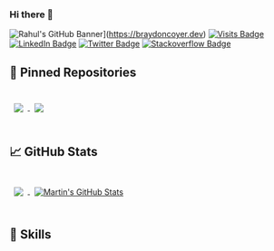 ### Hi there 👋

<!--
**neortls007idev/neortls007idev** is a ✨ _special_ ✨ repository because its `README.md` (this file) appears on your GitHub profile.

Here are some ideas to get you started:

- 🔭 I’m currently working on ...
- 🌱 I’m currently learning ...
- 👯 I’m looking to collaborate on ...
- 🤔 I’m looking for help with ...
- 💬 Ask me about ...
- 📫 How to reach me: ...
- 😄 Pronouns: ...
- ⚡ Fun fact: ...
-->

![Rahul's GitHub Banner](./assets/GitHubHeader.png)](https://braydoncoyer.dev)
[![Visits Badge](https://badges.pufler.dev/visits/neortls007idev/neortls007idev)](https://github.com/neortls007idev)
[![LinkedIn Badge](https://img.shields.io/badge/LinkedIn-Profile-informational?style=flat&logo=linkedin&logoColor=white&color=0D76A8)](https://www.linkedin.com/in/rguptagamedev/)
[![Twitter Badge](https://img.shields.io/twitter/follow/GameDevRahul?style=social)](https://twitter.com/GameDevRahul)
[![Stackoverflow Badge](https://img.shields.io/stackexchange/stackoverflow/r/5494674?style=plastic)](https://stackoverflow.com/users/5494674/neor)


## 📌 Pinned Repositories

<br>

<a href="https://github.com/neortls007idev/GuildhallPublic">
  <img align="center" style="margin:0.5rem" src="https://github-readme-stats.vercel.app/api/pin/?username=neortls007idev&repo=GuildhallPublic&title_color=ffffff&text_color=c9cacc&icon_color=4AB197&bg_color=1A2B34" />
</a>

<a href="https://github.com/neortls007idev/Engine">
  <img align="center" style="margin:0.5rem" src="https://github-readme-stats.vercel.app/api/pin/?username=neortls007idev&repo=Engine&title_color=ffffff&text_color=c9cacc&icon_color=4AB197&bg_color=1A2B34" />
</a>

<br>
<br>

## &#x1f4c8; GitHub Stats

<br>

<a href="https://github.com/neortls007idev">
  <img align="center" style="margin:0.5rem" src="https://github-readme-stats.vercel.app/api/top-langs/?username=neortls007idev&hide=html,css&title_color=ffffff&text_color=c9cacc&icon_color=4AB197&bg_color=1A2B34" />
</a>

<a href="https://github.com/neortls007idev">
  <img align="center" style="margin:0.5rem" src="https://github-readme-stats.vercel.app/api?username=neortls007idevr&show_icons=true&line_height=27&count_private=true&title_color=ffffff&text_color=c9cacc&icon_color=4AB097&bg_color=1A2B34" alt="Martin's GitHub Stats" />
</a>

<br>
<br>

## 💼 Skills

